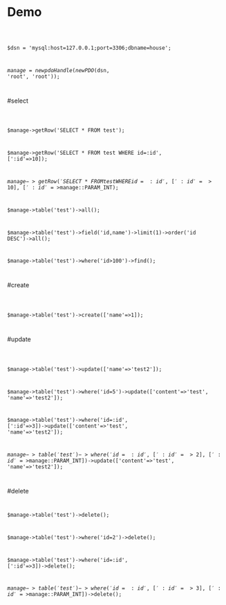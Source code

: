 # Demo

<code>
	
$dsn = 'mysql:host=127.0.0.1;port=3306;dbname=house';

$manage = new pdoHandle(new PDO($dsn, 'root', 'root'));

</code>

#select

<code>
	
$manage->getRow('SELECT * FROM test');

$manage->getRow('SELECT * FROM test WHERE id=:id', [':id'=>10]);

$manage->getRow('SELECT * FROM test WHERE id=:id', [':id'=>10], [':id'=>$manage::PARAM_INT);

$manage->table('test')->all();

$manage->table('test')->field('id,name')->limit(1)->order('id DESC')->all();

$manage->table('test')->where('id>100')->find();

</code>

#create

<code>

$manage->table('test')->create(['name'=>1]);

</code>

#update

<code>
	
$manage->table('test')->update(['name'=>'test2']);

$manage->table('test')->where('id=5')->update(['content'=>'test', 'name'=>'test2']);

$manage->table('test')->where('id=:id', [':id'=>3])->update(['content'=>'test', 'name'=>'test2']);

$manage->table('test')->where('id=:id', [':id'=>2], [':id'=>$manage::PARAM_INT])->update(['content'=>'test', 'name'=>'test2']);

</code>

#delete
<code>
	
$manage->table('test')->delete();

$manage->table('test')->where('id=2')->delete();

$manage->table('test')->where('id=:id', [':id'=>3])->delete();

$manage->table('test')->where('id=:id', [':id'=>3], [':id'=>$manage::PARAM_INT])->delete();

</code>